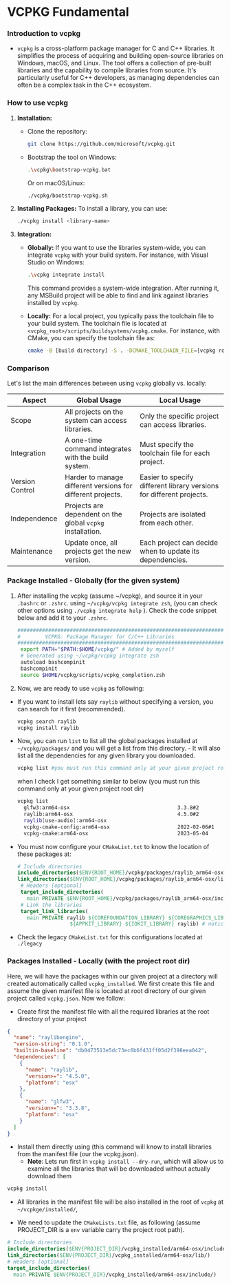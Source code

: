 # VCPKG Fundamental

### Introduction to vcpkg

- `vcpkg` is a cross-platform package manager for C and C++ libraries. It
  simplifies the process of acquiring and building open-source libraries on
  Windows, macOS, and Linux. The tool offers a collection of pre-built libraries
  and the capability to compile libraries from source. It's particularly useful
  for C++ developers, as managing dependencies can often be a complex task in the
  C++ ecosystem.

### How to use vcpkg

1. **Installation:**

   - Clone the repository:
     ```bash
     git clone https://github.com/microsoft/vcpkg.git
     ```
   - Bootstrap the tool on Windows:
     ```bash
     .\vcpkg\bootstrap-vcpkg.bat
     ```
     Or on macOS/Linux:
     ```bash
     ./vcpkg/bootstrap-vcpkg.sh
     ```

2. **Installing Packages:**
   To install a library, you can use:

   ```bash
   ./vcpkg install <library-name>
   ```

3. **Integration:**

   - **Globally:** If you want to use the libraries system-wide, you can
     integrate `vcpkg` with your build system. For instance, with Visual Studio
     on Windows:

     ```bash
     .\vcpkg integrate install
     ```

     This command provides a system-wide integration. After running it, any
     MSBuild project will be able to find and link against libraries installed
     by `vcpkg`.

   - **Locally:** For a local project, you typically pass the toolchain file to
     your build system. The toolchain file is located at
     `<vcpkg_root>/scripts/buildsystems/vcpkg.cmake`. For instance, with CMake,
     you can specify the toolchain file as:

     ```bash
     cmake -B [build directory] -S . -DCMAKE_TOOLCHAIN_FILE=[vcpkg root]/scripts/buildsystems/vcpkg.cmake
     ```

### Comparison

Let's list the main differences between using `vcpkg` globally vs. locally:

| Aspect          | Global Usage                                                | Local Usage                                                          |
| --------------- | ----------------------------------------------------------- | -------------------------------------------------------------------- |
| Scope           | All projects on the system can access libraries.            | Only the specific project can access libraries.                      |
| Integration     | A one-time command integrates with the build system.        | Must specify the toolchain file for each project.                    |
| Version Control | Harder to manage different versions for different projects. | Easier to specify different library versions for different projects. |
| Independence    | Projects are dependent on the global `vcpkg` installation.  | Projects are isolated from each other.                               |
| Maintenance     | Update once, all projects get the new version.              | Each project can decide when to update its dependencies.             |

### Package Installed - Globally (for the given system)

1. After installing the vcpkg (assume ~/vcpkg), and source it in your `.bashrc`
   or `.zshrc`. using `~/vcpkg/vcpkg integrate zsh`, (you can check other
   options using `./vcpkg integrate help` ). Check the code snippet below and add
   it to your `.zshrc`.

   ```sh
   #####################################################################
   #        VCPKG: Package Manager for C/C++ Libraries
   #####################################################################
    export PATH="$PATH:$HOME/vcpkg/" # Added by myself
    # Generated using ~/vcpkg/vcpkg integrate zsh
    autoload bashcompinit
    bashcompinit
    source $HOME/vcpkg/scripts/vcpkg_completion.zsh
   ```

2. Now, we are ready to use `vcpkg` as following:

- If you want to install lets say `raylib` without specifying a version, you can search for it first (recommended).
  ```sh
  vcpkg search raylib
  vcpkg install raylib
  ```
- Now, you can run `list` to list all the global packages installed at
  `~/vcpkg/packages/` and you will get a list from this directory. - It will also list all the dependencies for any given library you
  downloaded.

  ```sh
  vcpkg list #you must run this command only at your given project root dir
  ```

  when I check I get something similar to below (you must run this command only at your given project root dir)

  ```sh
  vcpkg list
    glfw3:arm64-osx                                   3.3.8#2             GLFW is a free, Open Source, multi-platform libr...
    raylib:arm64-osx                                  4.5.0#2             A simple and easy-to-use library to enjoy videog...
    raylib[use-audio]:arm64-osx                                           Build raylib with audio module
    vcpkg-cmake-config:arm64-osx                      2022-02-06#1
    vcpkg-cmake:arm64-osx                             2023-05-04
  ```

- You must now configure your `CMakeList.txt` to know the location of these packages at:

  ```cmake
  # Include directories
  include_directories($ENV{ROOT_HOME}/vcpkg/packages/raylib_arm64-osx/include/)
  link_directories($ENV{ROOT_HOME}/vcpkg/packages/raylib_arm64-osx/lib/)
   # Headers [optional]
   target_include_directories(
     main PRIVATE $ENV{ROOT_HOME}/vcpkg/packages/raylib_arm64-osx/include/)
   # Link the libraries
   target_link_libraries(
     main PRIVATE raylib ${COREFOUNDATION_LIBRARY} ${COREGRAPHICS_LIBRARY}
                   ${APPKIT_LIBRARY} ${IOKIT_LIBRARY} raylib) # notice raylib has to
  ```

- Check the legacy `CMakeList.txt` for this configurations located at `./legacy`

### Packages Installed - Locally (with the project root dir)

Here, we will have the packages within our given project at a directory will
created automatically called `vcpkg_installed`. We first create this file and
assume the given manifest file is located at root directory of our given
project called `vcpkg.json`. Now we follow:

- Create first the manifest file with all the required libraries at the root directory of your project

```json
{
  "name": "raylibengine",
  "version-string": "0.1.0",
  "builtin-baseline": "db0473513e5dc73ec6b6f431ff05d2f398eea042",
  "dependencies": [
    {
      "name": "raylib",
      "version>=": "4.5.0",
      "platform": "osx"
    },
    {
      "name": "glfw3",
      "version>=": "3.3.8",
      "platform": "osx"
    }
  ]
}
```

- Install them directly using (this command will know to install
  libraries from the manifest file (our the vcpkg.json).
  - **Note**: Lets run first in `vcpkg install --dry-run`, which will allow us to examine
    all the libraries that will be downloaded without actually download them

```sh
vcpkg install
```

- All libraries in the manifest file will be also installed in the root of
  `vcpkg` at `~/vcpkge/installed/`,

- We need to update the `CMakeLists.txt` file, as following (assume PROJECT_DIR
  is a `env` variable carry the project root path).

```cmake
# Include directories
include_directories($ENV{PROJECT_DIR}/vcpkg_installed/arm64-osx/include/)
link_directories($ENV{PROJECT_DIR}/vcpkg_installed/arm64-osx/lib/)
# Headers [optional]
target_include_directories(
  main PRIVATE $ENV{PROJECT_DIR}/vcpkg_installed/arm64-osx/include/)
```
